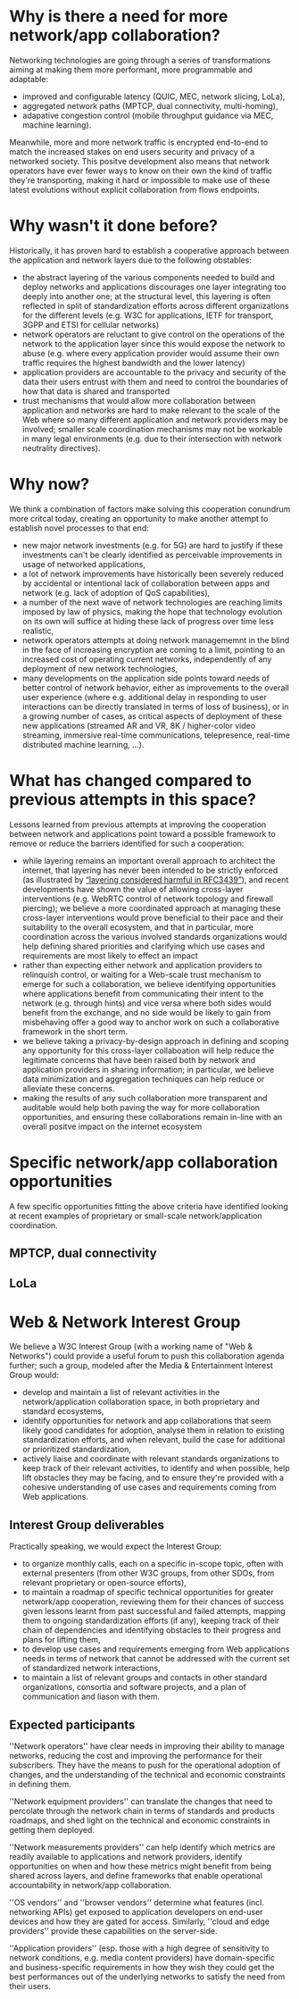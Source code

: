 # Why is there a need for more network/app collaboration?
Networking technologies are going through a series of transformations aiming at making them more performant, more programmable and adaptable:
* improved and configurable latency (QUIC, MEC, network slicing, LoLa),
* aggregated network paths (MPTCP, dual connectivity, multi-homing),
* adapative congestion control (mobile throughput guidance via MEC, machine learning).

Meanwhile, more and more network traffic is encrypted end-to-end to match the increased stakes on end users security and privacy of a networked society. This positve development also means that network operators have ever fewer ways to know on their own the kind of traffic they're transporting, making it hard or impossible to make use of these latest evolutions without explicit collaboration from flows endpoints.

# Why wasn't it done before?

Historically, it has proven hard to establish a cooperative approach between the application and network layers due to the following obstables:
* the abstract layering of the various components needed to build and deploy networks and applications discourages one layer integrating too deeply into another one; at the structural level, this layering is often reflected in split of standardization efforts across different organizations for the different levels (e.g. W3C for applications, IETF for transport, 3GPP and ETSI for cellular networks)
* network operators are reluctant to give control on the operations of the network to the application layer since this would expose the network to abuse (e.g. where every application provider would assume their own traffic requires the highest bandwidth and the lower latency)
* application providers are accountable to the privacy and security of the data their users entrust with them and need to control the boundaries of how that data is shared and transported
* trust mechanisms that would allow more collaboration between application and networks are hard to make relevant to the scale of the Web where so many different application and network providers may be involved; smaller scale coordination mechanisms may not be workable in many legal environments (e.g. due to their intersection with network neutrality directives).

# Why now?

We think a combination of factors make solving this cooperation conundrum more critcal today, creating an opportunity to make another attempt to establish novel processes to that end:
* new major network investments (e.g. for 5G) are hard to justify if these investments can't be clearly identified as perceivable improvements in usage of networked applications,
* a lot of network improvements have historically been severely reduced by accidental or intentional lack of collaboration between apps and network (e.g. lack of adoption of QoS capabilities),
* a number of the next wave of network technologies are reaching limits imposed by law of physics, making the hope that technology evolution on its own will suffice at hiding these lack of progress over time less realistic,
* network operators attempts at doing network managememnt in the blind in the face of increasing encryption are coming to a limit, pointing to an increased cost of operating current networks, independently of any deployment of new network technologies,
* many developments on the application side points toward needs of better control of network behavior, either as improvements to the overall user experience (where e.g. additional delay in responding to user interactions can be directly translated in terms of loss of business), or in a growing number of cases, as critical aspects of deployment of these new applications (streamed AR and VR, 8K / higher-color video streaming, immersive real-time communications, telepresence, real-time distributed machine learning, …).

# What has changed compared to previous attempts in this space?

Lessons learned from previous attempts at improving the cooperation between network and applications point toward a possible framework to remove or reduce the barriers identified for such a cooperation:
* while layering remains an important overall approach to architect the internet, that layering has never been intended to be strictly enforced (as illustrated by [“layering considered harmful in RFC3439”](https://tools.ietf.org/html/rfc3439#section-3)), and recent developments have shown the value of allowing cross-layer interventions (e.g. WebRTC control of network topology and firewall piercing); we believe a more coordinated approach at managing these cross-layer interventions would prove beneficial to their pace and their suitability to the overall ecosystem, and that in particular, more coordination across the various involved standards organizations would help defining shared priorities and clarifying which use cases and requirements are most likely to effect an impact
* rather than expecting either network and application providers to relinquish control, or waiting for a Web-scale trust mechanism to emerge for such a collaboration, we believe identifying opportunities where applications benefit from communicating their intent to the network (e.g. through hints) and vice versa where both sides would benefit from the exchange, and no side would be likely to gain from misbehaving offer a good way to anchor work on such a collaborative framework in the short term.
* we believe taking a privacy-by-design approach in defining and scoping any opportunity for this cross-layer collaboation will help reduce the legitimate concerns that have been raised both by network and application providers in sharing information; in particular, we believe data minimization and aggregation techniques can help reduce or alleviate these concerns.
* making the results of any such collaboration more transparent and auditable would help both paving the way for more collaboration opportunities, and ensuring these collaborations remain in-line with an overall positve impact on the internet ecosystem

# Specific network/app collaboration opportunities

A few specific opportunities fitting the above criteria have identified looking at recent examples of proprietary or small-scale network/application coordination.

## MPTCP, dual connectivity

## LoLa

# Web & Network Interest Group

We believe a W3C Interest Group (with a working name of "Web & Networks") could provide a useful forum to push this collaboration agenda further; such a group, modeled after the Media & Entertainment Interest Group would:
* develop and maintain a list of relevant activities in the network/application collaboration space, in both proprietary and standard ecosystems,
* identify opportunities for network and app collaborations that seem likely good candidates for adoption, analyse them in relation to existing standardization efforts, and when relevant, build the case for additional or prioritized standardization,
* actively liaise and coordinate with relevant standards organizations to keep track of their relevant activities, to identify and when possible, help lift obstacles they may be facing, and to ensure they're provided with a cohesive understanding of use cases and requirements coming from Web applications.

## Interest Group deliverables

Practically speaking, we would expect the Interest Group:
* to organize monthly calls, each on a specific in-scope topic, often with external presenters (from other W3C groups, from other SDOs, from relevant proprietary or open-source efforts),
* to maintain a roadmap of specific technical opportunities for greater network/app cooperation, reviewing them for their chances of success given lessons learnt from past successful and failed attempts, mapping them to ongoing standardization efforts (if any), keeping track of their chain of dependencies and identifying obstacles to their progress and plans for lifting them,
* to develop use cases and requirements emerging from Web applications needs in terms of network that cannot be addressed with the current set of standardized network interactions,
* to maintain a list of relevant groups and contacts in other standard organizations, consortia and software projects, and a plan of communication and liason with them.

## Expected participants

''Network operators'' have clear needs in improving their ability to manage networks, reducing the cost and improving the performance for their subscribers. They have the means to push for the operational adoption of changes, and the understanding of the technical and economic constraints in defining them.

''Network equipment providers'' can translate the changes that need to percolate through the network chain in terms of standards and products roadmaps, and shed light on the technical and economic constraints in getting them deployed.

''Network measurements providers'' can help identify which metrics are readily available to applications and network providers, identify opportunities on when and how these metrics might benefit from being shared across layers, and define frameworks that enable operational accountability in network/app collaboration.

''OS vendors'' and ''browser vendors'' determine what features (incl. networking APIs) get exposed to application developers on end-user devices and how they are gated for access. Similarly, ''cloud and edge providers'' provide these capabilities on the server-side.

''Application providers'' (esp. those with a high degree of sensitivity to network conditions, e.g. media content providers) have domain-specific and business-specific requirements in how they wish they could get the best performances out of the underlying networks to satisfy the need from their users.

